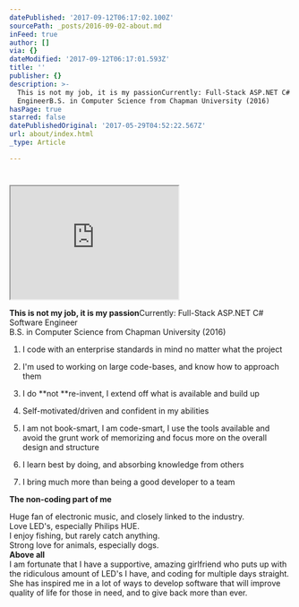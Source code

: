```yaml
---
datePublished: '2017-09-12T06:17:02.100Z'
sourcePath: _posts/2016-09-02-about.md
inFeed: true
author: []
via: {}
dateModified: '2017-09-12T06:17:01.593Z'
title: ''
publisher: {}
description: >-
  This is not my job, it is my passionCurrently: Full-Stack ASP.NET C# Software
  EngineerB.S. in Computer Science from Chapman University (2016)
hasPage: true
starred: false
datePublishedOriginal: '2017-05-29T04:52:22.567Z'
url: about/index.html
_type: Article

---
```

# 

<iframe src="https://the-grid.github.io/ed-userhtml/?g=eJyNVNtu4jAQfcZfMUq0EkgNaaDdLgkgtaXVPqy0D933ysSGWDh2ZBsCRfz72uaybQqr2iIJM2eO5-YZarPhFMymoqPA0LWJc62DMQpfS7nU9PeKqifBsZpT2AJq5ZJLlYb9_mDw_JwBoB1CLYTCWuGqogqQBU1xvpgruRQkDb_f9e8f7jJAe0MIr68fHic3GQJpmWdc1mnBCKHCSipMCBPziNOZSaH37Z3IyGovOQqm0hhZepFz4Yy3hK28xy6myCgs9EyqMoWl8zPHmmancCCk1P-dSWFPTm6rNfykfEUNy_EV3CuG-RW8WIrohSo2y1Arqul0wQ7EzDApUsCcQ6KBWu5ILo11_7SiUr59ERvJ_wNbOwQX4k2FKaK8YJy0RceGswUXUKTZG7XZ61VrFyOnxlAV6QrnNpEpdJ38nasfq3DjEuyPbF08tXClhG0jKfts6xxz2k66Sccl7ZSFc0p5QXWsoS4wse0CfVud4882Yt8BbAt0CVaLqFKsxGoT-cK6cLbwrh0hvE16k_sfGewsns7wkpuGSQN_7F-L52xeNNGf-CfJ483TwOO902f8Ofbcs18eivOc2kKdQPvVoD7cHIc_svojzlD3Erc9VNNcCtIE_4Pe3bq9TwhbMWJb46Mb1gupTmJr8TBx21lYrb38w9iPkDEaFqbksC650KOgMKZK47iu627d70o1j5PBYBCvHSZwoJRjMR8FVNhhM5xKsgFPMwoag8Gp3V1mZBQcpowV1bbLaRtMwXT3FXO2ou0OdNyFBzjBP7WrNYSDPudY6_3E-1ikYPzLs2XD2OLG8BWLPwUTi8sm52oQjB8laR7jP5G3He_8E6GDcBi7HLm3y-AY_QX7hcqO" height="202" style=""></iframe>

**This is not my job, it is my passion**Currently: Full-Stack ASP.NET C\# Software Engineer  
B.S. in Computer Science from Chapman University (2016)

1. I code with an enterprise standards in mind no matter what the project

1. I'm used to working on large code-bases, and know how to approach them
2. I do **not **re-invent, I extend off what is available and build up
3. Self-motivated/driven and confident in my abilities
4. I am not book-smart, I am code-smart, I use the tools available and avoid the grunt work of memorizing and focus more on the overall design and structure
5. I learn best by doing, and absorbing knowledge from others
6. I bring much more than being a good developer to a team

**The non-coding part of me**

Huge fan of electronic music, and closely linked to the industry.   
Love LED's, especially Philips HUE.  
I enjoy fishing, but rarely catch anything.  
Strong love for animals, especially dogs.  
**Above all**  
I am fortunate that I have a supportive, amazing girlfriend who puts up with the ridiculous amount of LED's I have, and coding for multiple days straight. She has inspired me in a lot of ways to develop software that will improve quality of life for those in need, and to give back more than ever.